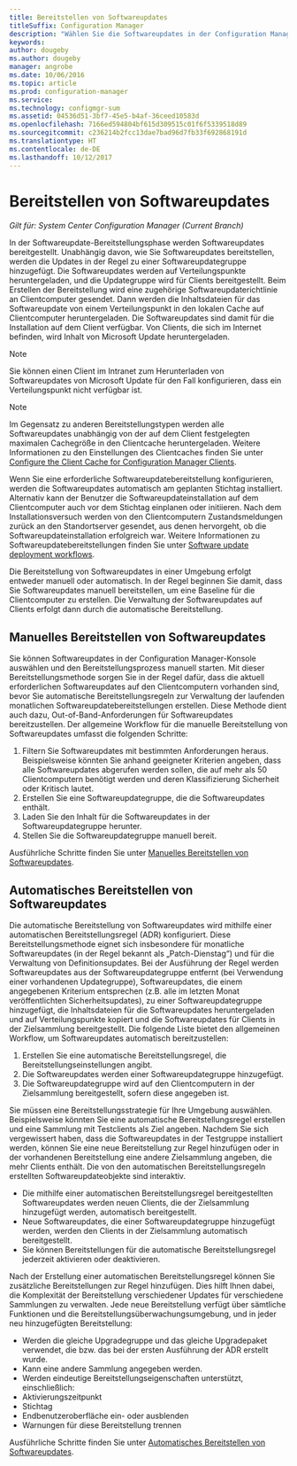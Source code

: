 ```yaml
---
title: Bereitstellen von Softwareupdates
titleSuffix: Configuration Manager
description: "Wählen Sie die Softwareupdates in der Configuration Manager-Konsole aus, um den Bereitstellungsprozess manuell zu starten oder Updates manuell bereitzustellen."
keywords: 
author: dougeby
ms.author: dougeby
manager: angrobe
ms.date: 10/06/2016
ms.topic: article
ms.prod: configuration-manager
ms.service: 
ms.technology: configmgr-sum
ms.assetid: 04536d51-3bf7-45e5-b4af-36ceed10583d
ms.openlocfilehash: 7166ed594804bf615d309515c01f6f5339518d89
ms.sourcegitcommit: c236214b2fcc13dae7bad96d7fb33f692868191d
ms.translationtype: HT
ms.contentlocale: de-DE
ms.lasthandoff: 10/12/2017
---
```

#  <a name="BKMK_SUMDeploy"></a> Bereitstellen von Softwareupdates  

*Gilt für: System Center Configuration Manager (Current Branch)*

In der Softwareupdate-Bereitstellungsphase werden Softwareupdates bereitgestellt. Unabhängig davon, wie Sie Softwareupdates bereitstellen, werden die Updates in der Regel zu einer Softwareupdategruppe hinzugefügt. Die Softwareupdates werden auf Verteilungspunkte heruntergeladen, und die Updategruppe wird für Clients bereitgestellt. Beim Erstellen der Bereitstellung wird eine zugehörige Softwareupdaterichtlinie an Clientcomputer gesendet. Dann werden die Inhaltsdateien für das Softwareupdate von einem Verteilungspunkt in den lokalen Cache auf Clientcomputer heruntergeladen. Die Softwareupdates sind damit für die Installation auf dem Client verfügbar. Von Clients, die sich im Internet befinden, wird Inhalt von Microsoft Update heruntergeladen.  

> [!NOTE]  
>  Sie können einen Client im Intranet zum Herunterladen von Softwareupdates von Microsoft Update für den Fall konfigurieren, dass ein Verteilungspunkt nicht verfügbar ist.  

> [!NOTE]  
>  Im Gegensatz zu anderen Bereitstellungstypen werden alle Softwareupdates unabhängig von der auf dem Client festgelegten maximalen Cachegröße in den Clientcache heruntergeladen. Weitere Informationen zu den Einstellungen des Clientcaches finden Sie unter [Configure the Client Cache for Configuration Manager Clients](../../core/clients/manage/manage-clients.md#BKMK_ClientCache).  

Wenn Sie eine erforderliche Softwareupdatebereitstellung konfigurieren, werden die Softwareupdates automatisch am geplanten Stichtag installiert. Alternativ kann der Benutzer die Softwareupdateinstallation auf dem Clientcomputer auch vor dem Stichtag einplanen oder initiieren. Nach dem Installationsversuch werden von den Clientcomputern Zustandsmeldungen zurück an den Standortserver gesendet, aus denen hervorgeht, ob die Softwareupdateinstallation erfolgreich war. Weitere Informationen zu Softwareupdatebereitstellungen  finden Sie unter [Software update deployment workflows](../understand/software-updates-introduction.md#BKMK_DeploymentWorkflows).  

Die Bereitstellung von Softwareupdates in einer Umgebung erfolgt entweder manuell oder automatisch. In der Regel beginnen Sie damit, dass Sie Softwareupdates manuell bereitstellen, um eine Baseline für die Clientcomputer zu erstellen. Die Verwaltung der Softwareupdates auf Clients erfolgt dann durch die automatische Bereitstellung.  

## <a name="BKMK_ManualDeployment"></a> Manuelles Bereitstellen von Softwareupdates
Sie können Softwareupdates in der Configuration Manager-Konsole auswählen und den Bereitstellungsprozess manuell starten. Mit dieser Bereitstellungsmethode sorgen Sie in der Regel dafür, dass die aktuell erforderlichen Softwareupdates auf den Clientcomputern vorhanden sind, bevor Sie automatische Bereitstellungsregeln zur Verwaltung der laufenden monatlichen Softwareupdatebereitstellungen erstellen. Diese Methode dient auch dazu, Out-of-Band-Anforderungen für Softwareupdates bereitzustellen. Der allgemeine Workflow für die manuelle Bereitstellung von Softwareupdates umfasst die folgenden Schritte:  

1. Filtern Sie Softwareupdates mit bestimmten Anforderungen heraus. Beispielsweise könnten Sie anhand geeigneter Kriterien angeben, dass alle Softwareupdates abgerufen werden sollen, die auf mehr als 50 Clientcomputern benötigt werden und deren Klassifizierung Sicherheit oder Kritisch lautet.  
2. Erstellen Sie eine Softwareupdategruppe, die die Softwareupdates enthält.  
3. Laden Sie den Inhalt für die Softwareupdates in der Softwareupdategruppe herunter.  
4. Stellen Sie die Softwareupdategruppe manuell bereit.

Ausführliche Schritte finden Sie unter [Manuelles Bereitstellen von Softwareupdates](manually-deploy-software-updates.md).

## <a name="automatically-deploy-software-updates"></a>Automatisches Bereitstellen von Softwareupdates
Die automatische Bereitstellung von Softwareupdates wird mithilfe einer automatischen Bereitstellungsregel (ADR) konfiguriert. Diese Bereitstellungsmethode eignet sich insbesondere für monatliche Softwareupdates (in der Regel bekannt als „Patch-Dienstag“) und für die Verwaltung von Definitionsupdates. Bei der Ausführung der Regel werden Softwareupdates aus der Softwareupdategruppe entfernt (bei Verwendung einer vorhandenen Updategruppe), Softwareupdates, die einem angegebenen Kriterium entsprechen (z.B. alle im letzten Monat veröffentlichten Sicherheitsupdates), zu einer Softwareupdategruppe hinzugefügt, die Inhaltsdateien für die Softwareupdates heruntergeladen und auf Verteilungspunkte kopiert und die Softwareupdates für Clients in der Zielsammlung bereitgestellt. Die folgende Liste bietet den allgemeinen Workflow, um Softwareupdates automatisch bereitzustellen:  

1.  Erstellen Sie eine automatische Bereitstellungsregel, die Bereitstellungseinstellungen angibt.
2.  Die Softwareupdates werden einer Softwareupdategruppe hinzugefügt.  
3.  Die Softwareupdategruppe wird auf den Clientcomputern in der Zielsammlung bereitgestellt, sofern diese angegeben ist.  

Sie müssen eine Bereitstellungsstrategie für Ihre Umgebung auswählen. Beispielsweise könnten Sie eine automatische Bereitstellungsregel erstellen und eine Sammlung mit Testclients als Ziel angeben. Nachdem Sie sich vergewissert haben, dass die Softwareupdates in der Testgruppe installiert werden, können Sie eine neue Bereitstellung zur Regel hinzufügen oder in der vorhandenen Bereitstellung eine andere Zielsammlung angeben, die mehr Clients enthält. Die von den automatischen Bereitstellungsregeln erstellten Softwareupdateobjekte sind interaktiv.  

-   Die mithilfe einer automatischen Bereitstellungsregel bereitgestellten Softwareupdates werden neuen Clients, die der Zielsammlung hinzugefügt werden, automatisch bereitgestellt.  
-   Neue Softwareupdates, die einer Softwareupdategruppe hinzugefügt werden, werden den Clients in der Zielsammlung automatisch bereitgestellt.  
-   Sie können Bereitstellungen für die automatische Bereitstellungsregel jederzeit aktivieren oder deaktivieren.  

Nach der Erstellung einer automatischen Bereitstellungsregel können Sie zusätzliche Bereitstellungen zur Regel hinzufügen. Dies hilft Ihnen dabei, die Komplexität der Bereitstellung verschiedener Updates für verschiedene Sammlungen zu verwalten. Jede neue Bereitstellung verfügt über sämtliche Funktionen und die Bereitstellungsüberwachungsumgebung, und in jeder neu hinzugefügten Bereitstellung:  

-   Werden die gleiche Upgradegruppe und das gleiche Upgradepaket verwendet, die bzw. das bei der ersten Ausführung der ADR erstellt wurde.  
-   Kann eine andere Sammlung angegeben werden.  
-   Werden eindeutige Bereitstellungseigenschaften unterstützt, einschließlich:  
   -   Aktivierungszeitpunkt  
   -   Stichtag  
   -   Endbenutzeroberfläche ein- oder ausblenden  
   -   Warnungen für diese Bereitstellung trennen  

Ausführliche Schritte finden Sie unter [Automatisches Bereitstellen von Softwareupdates](automatically-deploy-software-updates.md).

<!-- ###  <a name="BKMK_ClientCache"></a> Client cache setting  
The Configuration Manager client downloads the content for required software updates to the local client cache soon after it receives the deployment. However, the client waits to download the content until after the **Software available time** setting for the deployment. The client does not download software updates in optional deployments (deployments that do not have a scheduled installation deadline) until the user manually starts the installation. When the configured deadline passes, the software updates client agent performs a scan to verify that the software update is still required, then the software updates client agent checks the local cache on the client computer to verify that the software update source file is still available, and then installs the software update. If the content was deleted from the client cache to make room for another deployment, the client downloads the software updates to the cache. Software updates are always downloaded to the client cache regardless of the configured maximum client cache size. For other deployments, such as applications or packages, the client only downloads content that is within the maximum cache size that you configure for the client. Cached content is not automatically deleted, but it remains in the cache for at least one day after the client used that content.  -->


 <!-- For more information about the deployment process, see [Software update deployment process](../../sum/understand/software-updates-introduction.md#BKMK_DeploymentProcess).  -->
